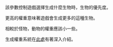 該參數控制遊戲選擇生成什麼生物時，生物的優先度。

更高的權重意味著遊戲會生成更多的這種生物。

相較於怪物，動物的權重應該小一些。

生成權重系統在[此處](https://mcreator.net/wiki/mob-spawning-parameters)有著深入介紹。
